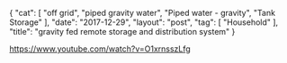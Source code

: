 {
   "cat": [
      "off grid",
      "piped gravity water",
      "Piped water - gravity",
      "Tank Storage"
   ],
   "date": "2017-12-29",
   "layout": "post",
   "tag": [
      "Household"
   ],
   "title": "gravity fed remote storage and distribution system"
}

https://www.youtube.com/watch?v=O1xrnsszLfg